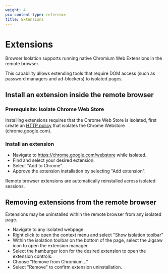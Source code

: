 ```yaml
---
weight: 4
pcx-content-type: reference
title: Extensions
---
```


# Extensions

Browser Isolation supports running native Chromium Web Extensions in the remote browser.

This capability allows extending tools that require DOM access (such as password managers and ad-blockers) to isolated pages.

## Install an extension inside the remote browser

### Prerequisite: Isolate Chrome Web Store

Installing extensions requires that the Chrome Web Store is isolated, first create an [HTTP policy](/cloudflare-one/policies/filtering/http-policies/) that isolates the Chrome Webstore (chrome.google.com).

### Install an extension

- Navigate to https://chrome.google.com/webstore while isolated.
- Find and select your desired extension.
- Select "Add to Chrome".
- Approve the extension installation by selecting "Add extension".

Remote browser extensions are automatically reinstalled across isolated sessions.

## Removing extensions from the remote browser

Extensions may be uninstalled within the remote browser from any isolated page.

- Navigate to any isolated webpage.
- Right click to open the context menu and select "Show isolation toolbar"
- Within the isolation toolbar on the bottom of the page, select the Jigsaw icon to open the extension manager.
- Select the hamburger icon for the desired extension to open the extension controls.
- Choose "Remove from Chromium..."
- Select "Remove" to confirm extension uninstallation.
